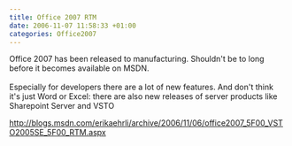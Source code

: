 ```yaml
---
title: Office 2007 RTM
date: 2006-11-07 11:58:33 +01:00
categories: Office2007
---
```

<P>Office 2007 has been released to manufacturing. Shouldn't be to long before it becomes available on MSDN.<BR><BR>Especially for developers there are a lot of new features. And don't think it's just Word or Excel: there are also new releases of server products like Sharepoint Server and VSTO</P>
<P><A href="http://blogs.msdn.com/erikaehrli/archive/2006/11/06/office2007_5F00_VSTO2005SE_5F00_RTM.aspx">http://blogs.msdn.com/erikaehrli/archive/2006/11/06/office2007_5F00_VSTO2005SE_5F00_RTM.aspx</A></P>
